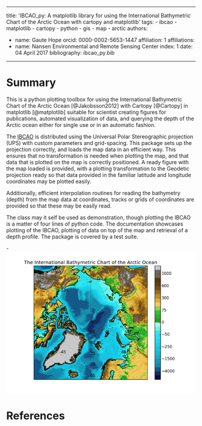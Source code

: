   ---
  title: 'IBCAO_py: A matplotlib library for using the International Bathymetric Chart of the Arctic Ocean with cartopy and matplotlib'
  tags:
    - ibcao
    - matplotlib
    - cartopy
    - python
    - gis
    - map
    - arctic
  authors:
   - name: Gaute Hope
     orcid: 0000-0002-5653-1447
     affiliation: 1
  affiliations:
   - name: Nansen Environmental and Remote Sensing Center
     index: 1
  date: 04 April 2017
  bibliography: ibcao_py.bib
  ---

  # Summary

  This is a python plotting toolbox for using the International Bathymetric
  Chart of the Arctic Ocean [@Jakobsson2012] with Cartopy [@Cartopy] in
  matplotlib [@matplotlib] suitable for scientist creating figures for
  publications, automated visualization of data, and querying the depth of the
  Arctic ocean either for single use or in an automatic fashion.

  The [IBCAO](http://www.ngdc.noaa.gov/mgg/bathymetry/arctic/arctic.html) is
  distributed using the Universal Polar Stereographic projection (UPS) with custom
  parameters and grid-spacing. This package sets up the projection correctly, and
  loads the map data in an efficient way. This ensures that no transformation is
  needed when plotting the map, and that data that is plotted on the map is
  correctly positioned. A ready figure with the map loaded is provided, with a
  plotting transformation to the Geodetic projection ready so that data provided
  in the familiar latitude and longitude coordinates may be plotted easily.

  Additionally, efficient interpolation routines for reading the bathymetry
  (depth) from the map data at coordinates, tracks or grids of coordinates are
  provided so that these may be easily read.

  The class may it self be used as demonstration, though plotting the IBCAO is
  a matter of four lines of python code. The documentation showcases plotting
  of the IBCAO, plotting of data on top of the map and retrieval of a depth
  profile. The package is covered by a test suite.


  -![IBCAO plotted with ibcao_py](ibcao_example.png)

  # References

